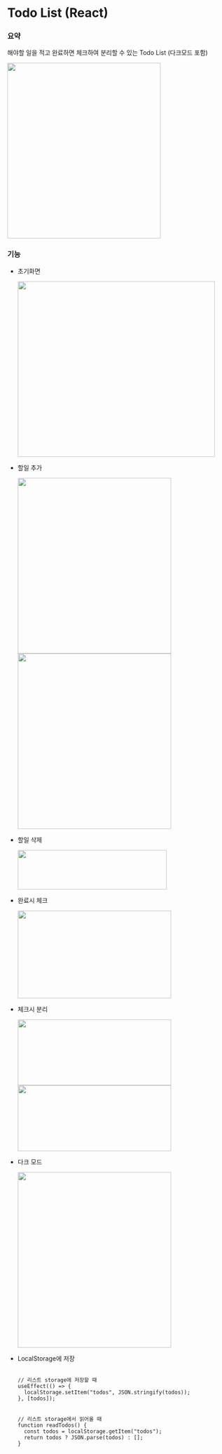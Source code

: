 # Todo List (React)

<h3>요약</h3>
<p>해야할 일을 적고 완료하면 체크하여 분리할 수 있는 Todo List (다크모드 포함)</p>

<img src="https://user-images.githubusercontent.com/71006256/199648833-251dcb06-82f4-465d-8a8a-6694249949e5.png" width="350" height="400"/>


<br>
<h3>기능</h3>
<ul> 
  <li>
    <p>초기화면</p>
    <img src="https://user-images.githubusercontent.com/71006256/199648739-81f25c3d-2dc8-4b71-9f5c-245a0611b507.png" width="450" height="400"/>
  </li>
  <li>
    <p>할일 추가</p>
    <img src="https://user-images.githubusercontent.com/71006256/199648741-2565baf5-d802-4247-a576-c65e2cc58aed.png" width="350" height="400"/>
    <img src="https://user-images.githubusercontent.com/71006256/199648742-b4362bbc-22ea-4476-827e-0e88b4a8db67.png" width="350" height="400"/>
  </li>
  <li>
    <p>할일 삭제</p>
    <img src="https://user-images.githubusercontent.com/71006256/199648744-e99c5f50-a36b-41a3-8d0e-4f4a90afa116.png" width="340" height="90"/>
  </li>
  <li>
    <p>완료시 체크</p>
    <img src="https://user-images.githubusercontent.com/71006256/199648745-5c6775e7-1a6d-4954-b024-2b6302525f41.png" width="350" height="200"/>
  </li>
  <li>
    <p>체크시 분리</p>
    <img src="https://user-images.githubusercontent.com/71006256/199648749-b94a19a5-826e-4a49-966e-86dacc236695.png" width="350" height="150"/>
    <img src="https://user-images.githubusercontent.com/71006256/199648750-8bfec67f-79a5-4c80-a37d-6146a2a9418e.png" width="350" height="150"/>
  </li>
  <li>
    <p>다크 모드</p>
    <img src="https://user-images.githubusercontent.com/71006256/199648733-b87c0ae6-c708-4ff7-a61b-37a9abab371f.png" width="350" height="400"/>
  </li>
  <li>
    <p>LocalStorage에 저장</p>
    <pre>
      <code>
// 리스트 storage에 저장할 때
useEffect(() => {
  localStorage.setItem("todos", JSON.stringify(todos));
}, [todos]);
</code>
<code>
// 리스트 storage에서 읽어올 때
function readTodos() {
  const todos = localStorage.getItem("todos");
  return todos ? JSON.parse(todos) : [];
}
      </code>
    </pre>
  </li>
